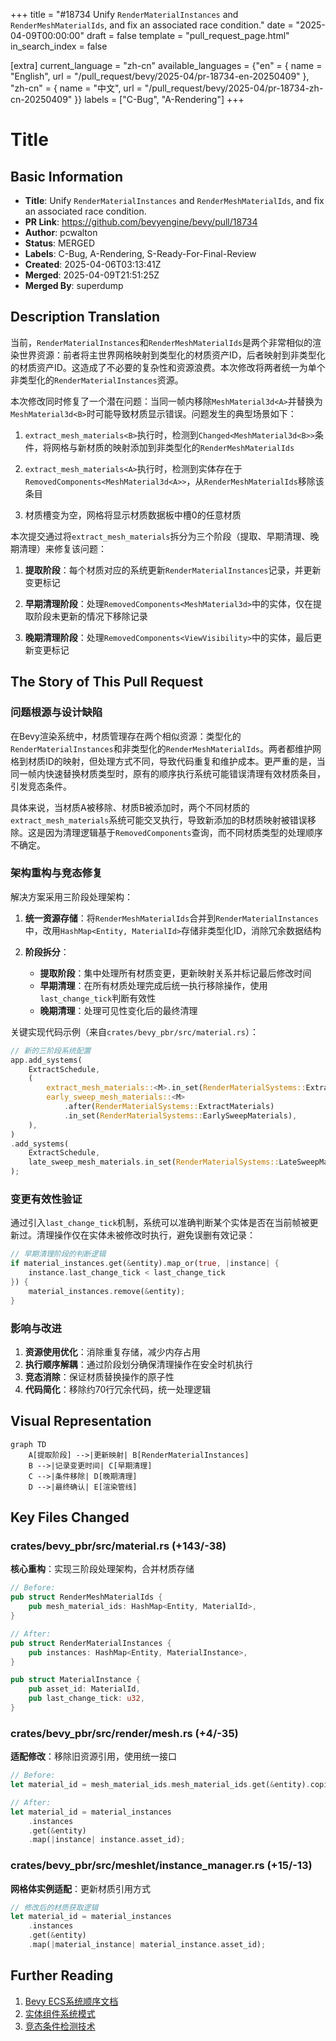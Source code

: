 +++
title = "#18734 Unify `RenderMaterialInstances` and `RenderMeshMaterialIds`, and fix an associated race condition."
date = "2025-04-09T00:00:00"
draft = false
template = "pull_request_page.html"
in_search_index = false

[extra]
current_language = "zh-cn"
available_languages = {"en" = { name = "English", url = "/pull_request/bevy/2025-04/pr-18734-en-20250409" }, "zh-cn" = { name = "中文", url = "/pull_request/bevy/2025-04/pr-18734-zh-cn-20250409" }}
labels = ["C-Bug", "A-Rendering"]
+++

# Title

## Basic Information
- **Title**: Unify `RenderMaterialInstances` and `RenderMeshMaterialIds`, and fix an associated race condition.
- **PR Link**: https://github.com/bevyengine/bevy/pull/18734
- **Author**: pcwalton
- **Status**: MERGED
- **Labels**: C-Bug, A-Rendering, S-Ready-For-Final-Review
- **Created**: 2025-04-06T03:13:41Z
- **Merged**: 2025-04-09T21:51:25Z
- **Merged By**: superdump

## Description Translation
当前，`RenderMaterialInstances`和`RenderMeshMaterialIds`是两个非常相似的渲染世界资源：前者将主世界网格映射到类型化的材质资产ID，后者映射到非类型化的材质资产ID。这造成了不必要的复杂性和资源浪费。本次修改将两者统一为单个非类型化的`RenderMaterialInstances`资源。

本次修改同时修复了一个潜在问题：当同一帧内移除`MeshMaterial3d<A>`并替换为`MeshMaterial3d<B>`时可能导致材质显示错误。问题发生的典型场景如下：

1. `extract_mesh_materials<B>`执行时，检测到`Changed<MeshMaterial3d<B>>`条件，将网格与新材质的映射添加到非类型化的`RenderMeshMaterialIds`

2. `extract_mesh_materials<A>`执行时，检测到实体存在于`RemovedComponents<MeshMaterial3d<A>>`，从`RenderMeshMaterialIds`移除该条目

3. 材质槽变为空，网格将显示材质数据板中槽0的任意材质

本次提交通过将`extract_mesh_materials`拆分为三个阶段（提取、早期清理、晚期清理）来修复该问题：

1. **提取阶段**：每个材质对应的系统更新`RenderMaterialInstances`记录，并更新变更标记

2. **早期清理阶段**：处理`RemovedComponents<MeshMaterial3d>`中的实体，仅在提取阶段未更新的情况下移除记录

3. **晚期清理阶段**：处理`RemovedComponents<ViewVisibility>`中的实体，最后更新变更标记

## The Story of This Pull Request

### 问题根源与设计缺陷
在Bevy渲染系统中，材质管理存在两个相似资源：类型化的`RenderMaterialInstances`和非类型化的`RenderMeshMaterialIds`。两者都维护网格到材质ID的映射，但处理方式不同，导致代码重复和维护成本。更严重的是，当同一帧内快速替换材质类型时，原有的顺序执行系统可能错误清理有效材质条目，引发竞态条件。

具体来说，当材质A被移除、材质B被添加时，两个不同材质的`extract_mesh_materials`系统可能交叉执行，导致新添加的B材质映射被错误移除。这是因为清理逻辑基于`RemovedComponents`查询，而不同材质类型的处理顺序不确定。

### 架构重构与竞态修复
解决方案采用三阶段处理架构：

1. **统一资源存储**：将`RenderMeshMaterialIds`合并到`RenderMaterialInstances`中，改用`HashMap<Entity, MaterialId>`存储非类型化ID，消除冗余数据结构

2. **阶段拆分**：
   - **提取阶段**：集中处理所有材质变更，更新映射关系并标记最后修改时间
   - **早期清理**：在所有材质处理完成后统一执行移除操作，使用`last_change_tick`判断有效性
   - **晚期清理**：处理可见性变化后的最终清理

关键实现代码示例（来自`crates/bevy_pbr/src/material.rs`）：
```rust
// 新的三阶段系统配置
app.add_systems(
    ExtractSchedule,
    (
        extract_mesh_materials::<M>.in_set(RenderMaterialSystems::ExtractMaterials),
        early_sweep_mesh_materials::<M>
            .after(RenderMaterialSystems::ExtractMaterials)
            .in_set(RenderMaterialSystems::EarlySweepMaterials),
    ),
)
.add_systems(
    ExtractSchedule,
    late_sweep_mesh_materials.in_set(RenderMaterialSystems::LateSweepMaterials),
);
```

### 变更有效性验证
通过引入`last_change_tick`机制，系统可以准确判断某个实体是否在当前帧被更新过。清理操作仅在实体未被修改时执行，避免误删有效记录：

```rust
// 早期清理阶段的判断逻辑
if material_instances.get(&entity).map_or(true, |instance| {
    instance.last_change_tick < last_change_tick
}) {
    material_instances.remove(&entity);
}
```

### 影响与改进
1. **资源使用优化**：消除重复存储，减少内存占用
2. **执行顺序解耦**：通过阶段划分确保清理操作在安全时机执行
3. **竞态消除**：保证材质替换操作的原子性
4. **代码简化**：移除约70行冗余代码，统一处理逻辑

## Visual Representation

```mermaid
graph TD
    A[提取阶段] -->|更新映射| B[RenderMaterialInstances]
    B -->|记录变更时间| C[早期清理]
    C -->|条件移除| D[晚期清理]
    D -->|最终确认| E[渲染管线]
```

## Key Files Changed

### crates/bevy_pbr/src/material.rs (+143/-38)
**核心重构**：实现三阶段处理架构，合并材质存储
```rust
// Before:
pub struct RenderMeshMaterialIds {
    pub mesh_material_ids: HashMap<Entity, MaterialId>,
}

// After:
pub struct RenderMaterialInstances {
    pub instances: HashMap<Entity, MaterialInstance>,
}

pub struct MaterialInstance {
    pub asset_id: MaterialId,
    pub last_change_tick: u32,
}
```

### crates/bevy_pbr/src/render/mesh.rs (+4/-35)
**适配修改**：移除旧资源引用，使用统一接口
```rust
// Before:
let material_id = mesh_material_ids.mesh_material_ids.get(&entity).copied();

// After:
let material_id = material_instances
    .instances
    .get(&entity)
    .map(|instance| instance.asset_id);
```

### crates/bevy_pbr/src/meshlet/instance_manager.rs (+15/-13)
**网格体实例适配**：更新材质引用方式
```rust
// 修改后的材质获取逻辑
let material_id = material_instances
    .instances
    .get(&entity)
    .map(|material_instance| material_instance.asset_id);
```

## Further Reading
1. [Bevy ECS系统顺序文档](https://bevyengine.org/learn/book/getting-started/ecs/#system-ordering)
2. [实体组件系统模式](https://en.wikipedia.org/wiki/Entity_component_system)
3. [竞态条件检测技术](https://en.wikipedia.org/wiki/Race_condition#Detection)